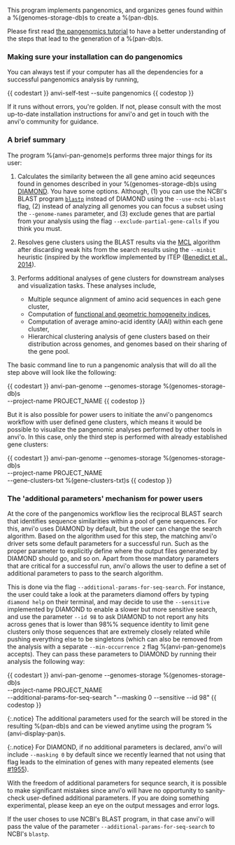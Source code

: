 This program implements pangenomics, and organizes genes found within a %(genomes-storage-db)s to create a %(pan-db)s.

Please first read [the pangenomics tutorial](http://merenlab.org/2016/11/08/pangenomics-v2) to have a better understanding of the steps that lead to the generation of a %(pan-db)s.

### Making sure your installation can do pangenomics

You can always test if your computer has all the dependencies for a successful pangenomics analysis by running,

{{ codestart }}
anvi-self-test --suite pangenomics
{{ codestop }}

If it runs without errors, you're golden. If not, please consult with the most up-to-date installation instructions for anvi'o and get in touch with the anvi'o community for guidance.

### A brief summary

The program %(anvi-pan-genome)s performs three major things for its user:

1. Calculates the similarity between the all gene amino acid seqeunces found in genomes described in your %(genomes-storage-db)s using [DIAMOND](https://www.wsi.uni-tuebingen.de/lehrstuehle/algorithms-in-bioinformatics/software/diamond/). You have some options. Although, (1) you can use the NCBI's BLAST program [`blastp`](https://blast.ncbi.nlm.nih.gov/Blast.cgi?PAGE=Proteins) instead of DIAMOND using the `--use-ncbi-blast` flag, (2) instead of analyzing all genomes you can focus a subset using the `--genome-names` parameter, and (3) exclude genes that are partial from your analysis using the flag `--exclude-partial-gene-calls` if you think you must.

2. Resolves gene clusters using the BLAST results via the [MCL](http://micans.org/mcl/) algorithm after discarding weak hits from the search results using the `--minbit` heuristic (inspired by the workflow implemented by ITEP ([Benedict et al., 2014](https://bmcgenomics.biomedcentral.com/articles/10.1186/1471-2164-15-8)).

3. Performs additional analyses of gene clusters for downstream analyses and visualization tasks. These analyses include,

    * Multiple sequnce alignment of amino acid sequences in each gene cluster,
    * Computation of [functional and geometric homogeneity indices](https://merenlab.org/2016/11/08/pangenomics-v2/#functional-and-geometric-homogeneity-estimates-in-anvio),
    * Computation of average amino-acid identity (AAI) within each gene cluster,
    * Hierarchical clustering analysis of gene clusters based on their distribution across genomes, and genomes based on their sharing of the gene pool.

The basic command line to run a pangenomic analysis that will do all the step above will look like the following:

{{ codestart }}
anvi-pan-genome --genomes-storage %(genomes-storage-db)s \
                --project-name PROJECT_NAME
{{ codestop }}

But it is also possible for power users to initiate the anvi'o pangenomcs workflow with user defined gene clusters, which means it would be possible to visualize the pangenomic analyses performed by other tools in anvi'o. In this case, only the third step is performed with already established gene clusters:

{{ codestart }}
anvi-pan-genome --genomes-storage %(genomes-storage-db)s \
                --project-name PROJECT_NAME \
                --gene-clusters-txt %(gene-clusters-txt)s
{{ codestop }}


### The 'additional parameters' mechanism for power users

At the core of the pangenomics workflow lies the reciprocal BLAST search that identifies sequence similarities within a pool of gene sequences. For this, anvi'o uses DIAMOND by default, but the user can change the search algorithm. Based on the algorithm used for this step, the matching anvi'o driver sets some default parameters for a successful run. Such as the proper parameter to explicitly define where the output files generated by DIAMOND should go, and so on. Apart from those mandatory parameters that are critical for a successful run, anvi'o allows the user to define a set of additional parameters to pass to the search algorithm.

This is done via the flag `--additional-params-for-seq-search`. For instance, the user could take a look at the parameters diamond offers by typing `diamond help` on their terminal, and may decide to use the `--sensitive` implemented by DIAMOND to enable a slower but more sensitive search, and use the parameter `--id 98` to ask DIAMOND to not report any hits across genes that is lower than 98%% sequence identity to limit gene clusters only those sequences that are extremely closely related while pushing everything else to be singletons (which can also be removed from the analysis with a separate `--min-occurrence 2` flag %(anvi-pan-genome)s accepts). They can pass these parameters to DIAMOND by running their analysis the following way:

{{ codestart }}
anvi-pan-genome --genomes-storage %(genomes-storage-db)s \
                --project-name PROJECT_NAME \
                --additional-params-for-seq-search "--masking 0 --sensitive --id 98"
{{ codestop }}

{:.notice}
The additional parameters used for the search will be stored in the resulting %(pan-db)s and can be viewed anytime using the program %(anvi-display-pan)s.

{:.notice}
For DIAMOND, if no additional parameters is declared, anvi'o will include `--masking 0` by default since we recently learned that not using that flag leads to the elmination of genes with many repeated elements (see [#1955](https://github.com/merenlab/anvio/issues/1955)).

With the freedom of additional parameters for sequnce search, it is possible to make significant mistakes since anvi'o will have no opportunity to sanity-check user-defined additional parameters. If you are doing something experimental, please keep an eye on the output messages and error logs.

If the user choses to use NCBI's BLAST program, in that case anvi'o will pass the value of the parameter `--additional-params-for-seq-search` to NCBI's `blastp`.
